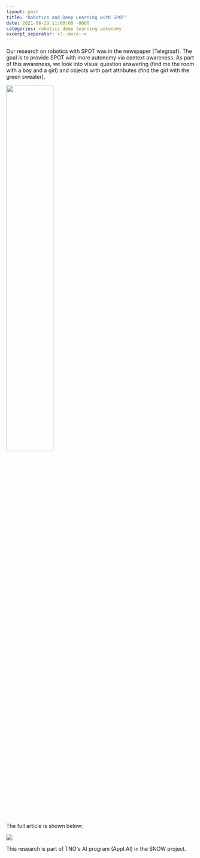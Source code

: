 ```yaml
---
layout: post
title: "Robotics and Deep Learning with SPOT"
date: 2021-06-29 11:00:00 -0000
categories: robotics deep learning autonomy
excerpt_separator: <!--more-->
---
```


Our research on robotics with SPOT was in the newspaper (Telegraaf). 
The goal is to provide SPOT with more autonomy via context awareness. 
As part of this awareness, we look into visual question answering (find me the room with a boy and a girl) and objects with part attributes (find the girl with the green sweater).

<img src="https://gertjanburghouts.github.io/pictures/telegraaf_crop.jpg" width="50%">

<!--more-->

The full article is shown below: 

<img src="https://gertjanburghouts.github.io/pictures/telegraaf.jpg">

This research is part of TNO's AI program (Appl.AI) in the SNOW project.
